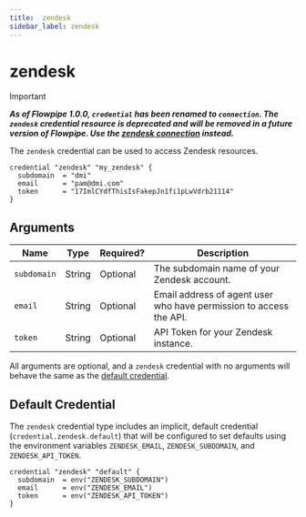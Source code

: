 ```yaml
---
title:  zendesk
sidebar_label: zendesk
---
```


# zendesk

> [!IMPORTANT]
> ***As of Flowpipe 1.0.0, `credential` has been renamed to `connection`.  The `zendesk` credential resource is deprecated and will be removed in a future version of Flowpipe. Use the [zendesk connection](/docs/reference/config-files/connection/zendesk) instead.***

The `zendesk` credential can be used to access Zendesk resources.

```hcl
credential "zendesk" "my_zendesk" {
  subdomain  = "dmi"
  email      = "pam@dmi.com"
  token      = "17ImlCYdfThisIsFakepJn1fi1pLwVdrb21114"
}
```

## Arguments

| Name            | Type    | Required?| Description
|-----------------|---------|----------|-------------------
| `subdomain`     |  String | Optional | The subdomain name of your Zendesk account.
| `email`         |  String | Optional | Email address of agent user who have permission to access the API.
| `token`         |  String | Optional | API Token for your Zendesk instance.

All arguments are optional, and a `zendesk` credential with no arguments will behave the same as the [default credential](#default-credential).

## Default Credential

The `zendesk` credential type includes an implicit, default credential (`credential.zendesk.default`) that will be configured to set defaults using the environment variables `ZENDESK_EMAIL`, `ZENDESK_SUBDOMAIN`, and `ZENDESK_API_TOKEN`.

```hcl
credential "zendesk" "default" {
  subdomain  = env("ZENDESK_SUBDOMAIN")
  email      = env("ZENDESK_EMAIL")
  token      = env("ZENDESK_API_TOKEN")
}
```
